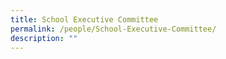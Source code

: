 ```yaml
---
title: School Executive Committee
permalink: /people/School-Executive-Committee/
description: ""
---
```

